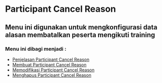 # Participant Cancel Reason

## Menu ini digunakan untuk mengkonfigurasi data alasan membatalkan peserta mengikuti training

### Menu ini dibagi menjadi :

- [Penjelasan Participant Cancel Reason](./participant-cancelreason/penjelasan.md)
- [Membuat Participant Cancel Reason](./participant-cancelreason/membuat.md)
- [Memodifikasi Participant Cancel Reason](./participant-cancelreason/memodifikasi.md)
- [Menghapus Participant Cancel Reason](./participant-cancelreason/menghapus.md)
